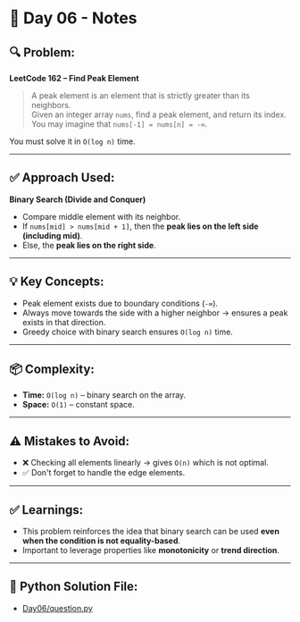 # 📝 Day 06 - Notes

## 🔍 Problem:
**LeetCode 162 – Find Peak Element**

> A peak element is an element that is strictly greater than its neighbors.  
> Given an integer array `nums`, find a peak element, and return its index.  
> You may imagine that `nums[-1] = nums[n] = -∞`.

You must solve it in `O(log n)` time.

---

## ✅ Approach Used:
**Binary Search (Divide and Conquer)**

- Compare middle element with its neighbor.
- If `nums[mid] > nums[mid + 1]`, then the **peak lies on the left side (including mid)**.
- Else, the **peak lies on the right side**.

---

## 💡 Key Concepts:

- Peak element exists due to boundary conditions (`-∞`).
- Always move towards the side with a higher neighbor → ensures a peak exists in that direction.
- Greedy choice with binary search ensures `O(log n)` time.

---

## 📦 Complexity:

- **Time:** `O(log n)` – binary search on the array.
- **Space:** `O(1)` – constant space.

---

## ⚠️ Mistakes to Avoid:

- ❌ Checking all elements linearly → gives `O(n)` which is not optimal.
- ✅ Don't forget to handle the edge elements.

---

## ✅ Learnings:

- This problem reinforces the idea that binary search can be used **even when the condition is not equality-based**.
- Important to leverage properties like **monotonicity** or **trend direction**.

---

## 🔗 Python Solution File:

- [Day06/question.py](./question.py)
